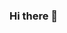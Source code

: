 ### Hi there 👋

<!--
**StijnLemm/StijnLemm** is a ✨ _special_ ✨ repository because its `README.md` (this file) appears on your GitHub profile.

Here are some ideas to get you started:

- 🔭 I’m currently working on an embedded project featuring LyraT and freeRTOS.
- 🌱 I’m currently learning programming language C in an embedded environment.
- 👯 I’m looking to collaborate on embedded projects or Games in MonoGame!
- 🤔 I’m looking for help with starting something on my own.
- 💬 Ask me about everything :).
- 📫 How to reach me: lemmstijn@hotmail.com.
- ⚡ Fun fact: discomforts can change to comforts with enough work.
-->
